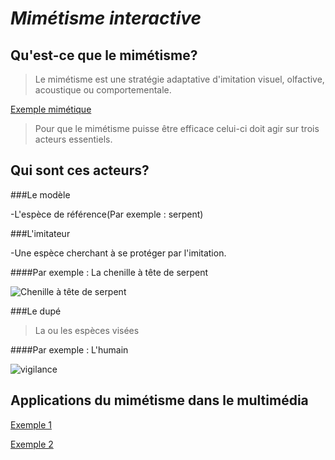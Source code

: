 # *Mimétisme interactive*

## Qu'est-ce que le mimétisme?


>Le mimétisme est une stratégie adaptative d'imitation visuel, olfactive, acoustique ou comportementale.

[Exemple mimétique](https://youtube.com/shorts/9uYfWi0FyxQ?si=CSXXFHEWCy71NMbi)

>Pour que le mimétisme puisse être efficace celui-ci doit agir sur trois acteurs essentiels.


## Qui sont ces acteurs?

###Le modèle

-L'espèce de référence(Par exemple : serpent)

###L'imitateur

-Une espèce cherchant à se protéger par l'imitation.

####Par exemple : La chenille à tête de serpent

![Chenille à tête de serpent](https://www.sciencesetavenir.fr/assets/referentiel/file/7372823.jpg)

###Le dupé

> La ou les espèces visées

####Par exemple : L'humain

![vigilance](https://media4.giphy.com/media/lirn1IJDukVLq/giphy.gif?cid=ecf05e47ldlpz702mchicx6k0fftvmcev0ofc6u9bx2gn2go&ep=v1_gifs_search&rid=giphy.gif&ct=g)


## Applications du mimétisme dans le multimédia

[Exemple 1](https://youtu.be/X1rjexdJBXU?si=hX2Fm7SH-zXJF_oy)

[Exemple 2](https://www.youtube.com/watch?v=rtRscfX8O44)





